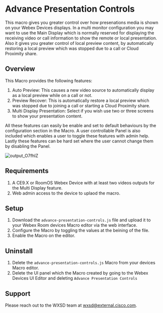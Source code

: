 # Advance Presentation Controls
This macro gives you greater control over how presenations media is shown on your Webex Devices displays. In a multi monitor configuration you may want to use the Main Display which is normally reserved for displaying the receiving video or call information to show the remote or local presentation. Also it gives you greater control of local preview content, by automatically restoring a local preview which was stopped due to a call or Cloud Proximity share.

## Overview

This Macro provides the following features:

1. Auto Preview: This causes a new video source to automatically display as a local preview while on a call or not.
2. Preview Recover: This is automatically restore a local preview which was stopped due to joining a call or starting a Cloud Proximity share.
3. Multi Display Presentation: Select if you wish use two or three screens to show your presentation content.

All these features can easily be enable and set to default behaviours by the configuration section in the Macro. A user controllable Panel is also included which enables a user to toggle these features with admin help. Lastly these features can be hard set where the user cannot change them by disabling the Panel.

![output_O7fhlZ](https://user-images.githubusercontent.com/21026209/163624199-460699de-73ec-494d-be7f-bb0416b26fdd.gif)


## Requirements

1. A CE9.X or RoomOS Webex Device with at least two videos outputs for the Multi Display feature.
2. Web admin access to the device to uplaod the macro.

## Setup

1. Download the ``advance-presentation-controls.js`` file and upload it to your Webex Room devices Macro editor via the web interface.
2. Configure the Macro by toggling the values at the beining of the file.
3. Enable the Macro on the editor.

## Uninstall

1. Delete the ``advance-presentation-controls.js`` Macro from your devices Macro editor.
2. Delete the UI panel which the Macro created by going to the Webex Devices UI Editor and deleting ``Advance Presentation Controls``


## Support

Please reach out to the WXSD team at [wxsd@external.cisco.com](mailto:wxsd@external.cisco.com?subject=advanced-presentation-controls).
